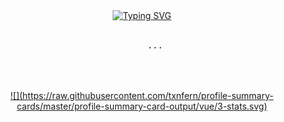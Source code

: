 <div align="center">
  <a href="https://git.io/typing-svg"><img src="https://readme-typing-svg.demolab.com?font=Fira+Code&pause=1000&color=F7A429&center=true&vCenter=true&width=435&lines=Hello+I'm+Baifern" alt="Typing SVG" /></a>
  <br><br>
  <pre>
     ...
  </pre>
  <br><br>
  <a  href="https://github.com/txnfern">
  ![](https://raw.githubusercontent.com/txnfern/profile-summary-cards/master/profile-summary-card-output/vue/3-stats.svg)
</div>
